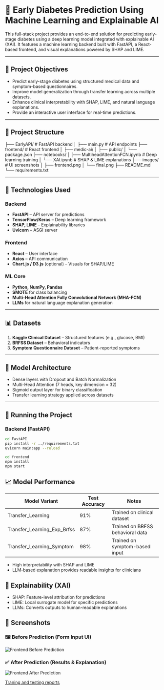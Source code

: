 # 🧠 Early Diabetes Prediction Using Machine Learning and Explainable AI

This full-stack project provides an end-to-end solution for predicting early-stage diabetes using a deep learning model integrated with explainable AI (XAI). It features a machine learning backend built with FastAPI, a React-based frontend, and visual explanations powered by SHAP and LIME.

---

## 🎯 Project Objectives

- Predict early-stage diabetes using structured medical data and symptom-based questionnaires.
- Improve model generalization through transfer learning across multiple datasets.
- Enhance clinical interpretability with SHAP, LIME, and natural language explanations.
- Provide an interactive user interface for real-time predictions.

---

## 📁 Project Structure
├── EarlyAPI/ # FastAPI backend
│ ├── main.py # API endpoints
├── frontend/ # React frontend
│ ├── medic-ai/
│ ├── public/
│ └── package.json
├── notebooks/
│ ├── MultiheadAttentionFCN.ipynb # Deep learning training
│ └── XAI.ipynb # SHAP & LIME explanations
├── images/ # UI screenshots
│ ├── frontend.png
│ └── final.png
├── README.md
└── requirements.txt

---

## 🧰 Technologies Used

### Backend
- **FastAPI** – API server for predictions
- **TensorFlow/Keras** – Deep learning framework
- **SHAP, LIME** – Explainability libraries
- **Uvicorn** – ASGI server

### Frontend
- **React** – User interface
- **Axios** – API communication
- **Chart.js / D3.js** (optional) – Visuals for SHAP/LIME

### ML Core
- **Python, NumPy, Pandas**
- **SMOTE** for class balancing
- **Multi-Head Attention Fully Convolutional Network (MHA-FCN)**
- **LLMs** for natural language explanation generation

---

## 📊 Datasets

1. **Kaggle Clinical Dataset** – Structured features (e.g., glucose, BMI)
2. **BRFSS Dataset** – Behavioral indicators
3. **Symptom Questionnaire Dataset** – Patient-reported symptoms

---

## 🧠 Model Architecture

- Dense layers with Dropout and Batch Normalization
- Multi-Head Attention (7 heads, key dimension = 32)
- Sigmoid output layer for binary classification
- Transfer learning strategy applied across datasets

---


## 🚀 Running the Project

### Backend (FastAPI)

```bash
cd FastAPI
pip install -r ../requirements.txt
uvicorn main:app --reload
```

```bash
cd frontend
npm install
npm start
```

## 📈 Model Performance
| Model Variant               | Test Accuracy | Notes                          |
|----------------------------|---------------|--------------------------------|
| Transfer_Learning          | 91%           | Trained on clinical dataset    |
| Transfer_Learning_Exp_Brfss| 87%           | Trained on BRFSS behavioral data |
| Transfer_Learning_Symptom  | 98%           | Trained on symptom-based input |

- High interpretability with SHAP and LIME
- LLM-based explanation provides readable insights for clinicians


## 🧪 Explainability (XAI)
- SHAP: Feature-level attribution for predictions
- LIME: Local surrogate model for specific predictions
- LLMs: Converts outputs to human-readable explanations

## 📸 Screenshots
### 🖼️ Before Prediction (Form Input UI)
![Frontend Before Prediction](images/frontend_before.png)

### ✅ After Prediction (Results & Explanation)
![Frontend After Prediction](images/frontend_after.png)

[Traning and testing reports](https://api.wandb.ai/links/prayagpiya12-lakehead-university/qb2yeika)
